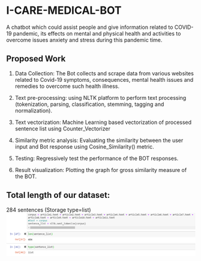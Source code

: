 # I-CARE-MEDICAL-BOT
A chatbot which could assist people and give information related to COVID-19 pandemic, its effects on mental and physical health and activities to overcome issues anxiety and stress during this pandemic time.

## Proposed Work
1. Data Collection: The Bot collects and scrape data from various websites related to Covid-19 symptoms, consequences, mental health issues and remedies to overcome such health illness.

2. Text pre-processing: using NLTK platform to perform text processing (tokenization, parsing, classification, stemming, tagging and normalization).

3. Text vectorization: Machine Learning based vectorization of processed sentence list using Counter_Vectorizer

4. Similarity metric analysis: Evaluating the similarity between the user input and Bot response using Cosine_Similarity() metric. 

5. Testing: Regressively test the performance of the BOT responses.

6. Result visualization: Plotting the graph for gross similarity measure of the BOT.

## Total length of our dataset: 
284 sentences (Storage type=list)
![Alt text](Screenshots/Dataset.png)




